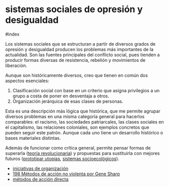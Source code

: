 # sistemas sociales de opresión y desigualdad
#index

Los sistemas sociales que se estructuran a partir de diversos grados de opresión y desigualdad producen los problemas más importantes de la actualidad. Son las fuentes principales del conflicto social, pues tienden a producir formas diversas de resistencia, rebelión y movimientos de liberación.

Aunque son históricamente diversos, creo que tienen en común dos aspectos esenciales:

1. Clasificación social con base en un criterio que asigna privilegios a un grupo a costa de poner en desventaja a otros.
2. Organización jerárquica de esas clases de personas.

Esta es una descripción más lógica que histórica, que me permite agrupar diversos problemas en una misma categoría general para hacerlos comparables: el racismo, las sociedades patriarcales, las clases sociales en el capitalismo, las relaciones coloniales, son ejemplos concretos que pueden seguir este patrón. Aunque cada uno tiene un desarrollo histórico o bases materiales distintas.

Además de funcionar como crítica general, permite pensar formas de superarla ([teoría revolucionaria](202506051758.md)) y propuestas para sustituirla con mejores futuros ([prototipar utopías](202506042027.md), [sistemas socioecológicos](202506101227.md)).

- [iniciativas de organización](202506091919.md)
- [198 Métodos de acción no violenta por Gene Sharp](202506101102.md)
- [métodos de acción directa](202506101104.md)
